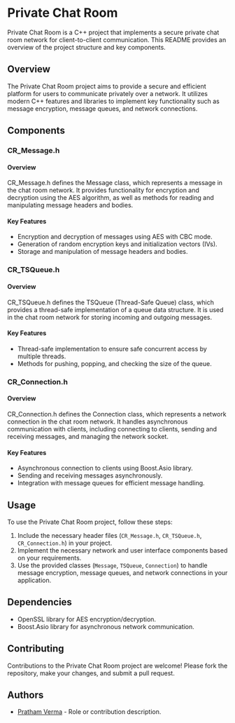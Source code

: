 # Private Chat Room

Private Chat Room is a C++ project that implements a secure private chat room network for client-to-client communication. This README provides an overview of the project structure and key components.

## Overview

The Private Chat Room project aims to provide a secure and efficient platform for users to communicate privately over a network. It utilizes modern C++ features and libraries to implement key functionality such as message encryption, message queues, and network connections.

## Components

### CR_Message.h

#### Overview
CR_Message.h defines the Message class, which represents a message in the chat room network. It provides functionality for encryption and decryption using the AES algorithm, as well as methods for reading and manipulating message headers and bodies.

#### Key Features
- Encryption and decryption of messages using AES with CBC mode.
- Generation of random encryption keys and initialization vectors (IVs).
- Storage and manipulation of message headers and bodies.

### CR_TSQueue.h

#### Overview
CR_TSQueue.h defines the TSQueue (Thread-Safe Queue) class, which provides a thread-safe implementation of a queue data structure. It is used in the chat room network for storing incoming and outgoing messages.

#### Key Features
- Thread-safe implementation to ensure safe concurrent access by multiple threads.
- Methods for pushing, popping, and checking the size of the queue.

### CR_Connection.h

#### Overview
CR_Connection.h defines the Connection class, which represents a network connection in the chat room network. It handles asynchronous communication with clients, including connecting to clients, sending and receiving messages, and managing the network socket.

#### Key Features
- Asynchronous connection to clients using Boost.Asio library.
- Sending and receiving messages asynchronously.
- Integration with message queues for efficient message handling.

## Usage

To use the Private Chat Room project, follow these steps:

1. Include the necessary header files (`CR_Message.h`, `CR_TSQueue.h`, `CR_Connection.h`) in your project.
2. Implement the necessary network and user interface components based on your requirements.
3. Use the provided classes (`Message`, `TSQueue`, `Connection`) to handle message encryption, message queues, and network connections in your application.

## Dependencies

- OpenSSL library for AES encryption/decryption.
- Boost.Asio library for asynchronous network communication.

## Contributing

Contributions to the Private Chat Room project are welcome! Please fork the repository, make your changes, and submit a pull request.

## Authors

- [Pratham Verma](https://github.com/pratham20978) - Role or contribution description.


